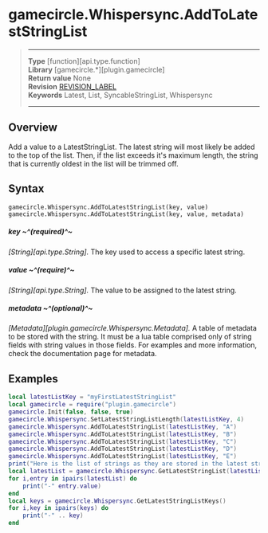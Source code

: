 # gamecircle.Whispersync.AddToLatestStringList

> --------------------- ------------------------------------------------------------------------------------------
> __Type__              [function][api.type.function]  
> __Library__           [gamecircle.*][plugin.gamecircle]  
> __Return value__      None  
> __Revision__          [REVISION_LABEL](REVISION_URL)  
> __Keywords__          Latest, List, SyncableStringList, Whispersync     
> --------------------- ------------------------------------------------------------------------------------------


## Overview
Add a value to a LatestStringList. The latest string will most likely be added to the top of the list. Then, if the list exceeds it's maximum length, the string that is currently oldest in the list will be trimmed off.

## Syntax
	gamecircle.Whispersync.AddToLatestStringList(key, value)
	gamecircle.Whispersync.AddToLatestStringList(key, value, metadata)
	
##### key ~^(required)^~
_[String][api.type.String]._ The key used to access a specific latest string.

##### value ~^(require)^~
_[String][api.type.String]._ The value to be assigned to the latest string.

##### metadata ~^(optional)^~
_[Metadata][plugin.gamecircle.Whispersync.Metadata]._ A table of metadata to be stored with the string. It must be a lua table comprised only of string fields with string values in those fields. For examples and more information, check the documentation page for metadata. 

## Examples

``````lua  
local latestListKey = "myFirstLatestStringList"  
local gamecircle = require("plugin.gamecircle")  
gamecircle.Init(false, false, true)  
gamecircle.Whispersync.SetLatestStringListLength(latestListKey, 4)  
gamecircle.Whispersync.AddToLatestStringList(latestListKey, "A")
gamecircle.Whispersync.AddToLatestStringList(latestListKey, "B")
gamecircle.Whispersync.AddToLatestStringList(latestListKey, "C")
gamecircle.Whispersync.AddToLatestStringList(latestListKey, "D") 
gamecircle.Whispersync.AddToLatestStringList(latestListKey, "E") 
print("Here is the list of strings as they are stored in the latest string list. They should be in the order from latest to oldest.")  
local latestList = gamecircle.Whispersync.GetLatestStringList(latestListKey)  
for i,entry in ipairs(latestList) do  
	print("-" entry.value)  
end  
local keys = gamecircle.Whispersync.GetLatestStringListKeys()  
for i,key in ipairs(keys) do  
	print("-" .. key)  
end  
``````
